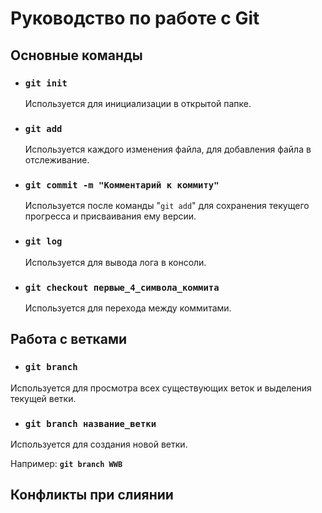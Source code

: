 # Руководство по работе с Git

## Основные команды

* ### **`git init`**

    Используется для инициализации в открытой папке.

* ### **`git add`**

    Используется каждого изменения файла, для добавления файла в отслеживание.

 * ### **`git commit -m "Комментарий к коммиту"`**

    Используется после команды "`git add`" для сохранения текущего прогресса и присваивания ему версии.


 * ### **`git log`**

    Используется для вывода лога в консоли.


* ### **`git checkout первые_4_символа_коммита`**

    Используется для перехода между коммитами.

## Работа с ветками

* ### **`git branch`**

Используется для просмотра всех существующих веток и выделения текущей ветки.

* ### **`git branch название_ветки`**

Используется для создания новой ветки.

Например: **`git branch WWB`**

## Конфликты при слиянии
